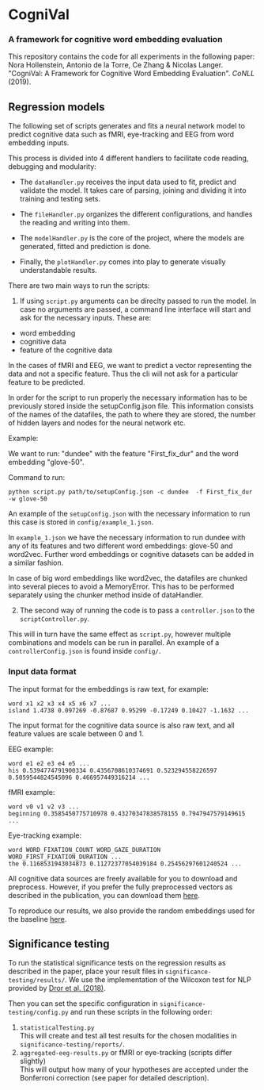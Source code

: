 # CogniVal
### A framework for cognitive word embedding evaluation

This repository contains the code for all experiments in the following paper:  
Nora Hollenstein, Antonio de la Torre, Ce Zhang & Nicolas Langer. "CogniVal: A Framework for Cognitive Word Embedding Evaluation". _CoNLL_ (2019).


## Regression models

The following set of scripts generates and fits a neural network model to predict cognitive data such as fMRI, eye-tracking 
and EEG from word embedding inputs.

This process is divided into 4 different handlers to facilitate code reading, debugging and modularity:

- The ``dataHandler.py`` receives the input data used to fit, predict and validate the model. It takes care of parsing, joining and dividing it into training and
testing sets.

- The ``fileHandler.py`` organizes the different configurations, and handles the reading and writing into them. 

- The ``modelHandler.py`` is the core of the project, where the models are generated, fitted and prediction is done.

- Finally, the ``plotHandler.py`` comes into play to generate visually understandable results.


There are two main ways to run the scripts:

1. If using ``script.py`` arguments can be direclty passed to run the model.
 In case no arguments are passed, a command line interface will start and ask for the necessary inputs. These are:
- word embedding
- cognitive data
- feature of the cognitive data

In the cases of fMRI and EEG, we want to predict a vector representing the data and not a specific feature. Thus the cli will 
not ask for a particular feature to be predicted.    

In order for the script to run properly the necessary information has to be previously stored inside the setupConfig.json 
file. This information consists of the names of the datafiles, the path to where they are stored, the number of hidden layers and nodes for the neural network
etc.

Example:

We want to run: "dundee" with the feature "First_fix_dur" and the word embedding "glove-50".

Command to run:

``python script.py path/to/setupConfig.json -c dundee  -f First_fix_dur  -w glove-50``

An example of the ``setupConfig.json`` with the necessary information to run this case is stored in ``config/example_1.json``.

In ``example_1.json`` we have the necessary information to run dundee with any of its features and two different word embeddings: glove-50 and word2vec. Further word embeddings 
or cognitive datasets can be added in a similar fashion. 

In case of big word embeddings like word2vec, the datafiles are chunked into several pieces to avoid a MemoryError. This has 
to be performed separately using the chunker method inside of dataHandler.

2. The second way of running the code is to pass a ``controller.json`` to the ``scriptController.py``.

This will in turn have the same effect as ``script.py``, however multiple combinations and models can be run in parallel. An example of
a ``controllerConfig.json`` is found inside ``config/``.

### Input data format

The input format for the embeddings is raw text, for example:

`word x1 x2 x3 x4 x5 x6 x7 ...`  
`island 1.4738 0.097269 -0.87687 0.95299 -0.17249 0.10427 -1.1632 ...`

The input format for the cognitive data source is also raw text, and all feature values are scale between 0 and 1.

EEG example:

``word e1 e2 e3 e4 e5 ...``  
``his 0.5394774791900334 0.4356708610374691 0.523294558226597 0.5059544824545096 0.466957449316214 ...``

fMRI example:

``word v0 v1 v2 v3 ...``  
``beginning 0.3585450775710978 0.43270347838578155 0.7947947579149615 ...``

Eye-tracking example:

``word WORD_FIXATION_COUNT WORD_GAZE_DURATION WORD_FIRST_FIXATION_DURATION ...``  
``the 0.1168531943034873 0.11272377054039184 0.25456297601240524 ...`` 

All cognitive data sources are freely available for you to download and preprocess. However, if you prefer the fully preprocessed vectors as described in the publication, you can download them [here](https://drive.google.com/open?id=1pWwIiCdB2snIkgJbD1knPQ6akTPW_kx0).

To reproduce our results, we also provide the random embeddings used for the baseline [here](https://drive.google.com/open?id=1sZzNKJB3mr5e_ftGzPJoJAeD796r03XE).

## Significance testing

To run the statistical significance tests on the regression results as described in the paper, place your result files in `significance-testing/results/`.
We use the implementation of the Wilcoxon test for NLP provided by [Dror et al. (2018)](https://github.com/rtmdrr/testSignificanceNLP).

Then you can set the specific configuration in `significance-testing/config.py` and run these scripts in the following order:
1. `statisticalTesting.py`  
This will create and test all test results for the chosen modalities in `significance-testing/reports/`.
2. `aggregated-eeg-results.py` or fMRI or eye-tracking (scripts differ slightly)  
This will output how many of your hypotheses are accepted under the Bonferroni correction (see paper for detailed description).

